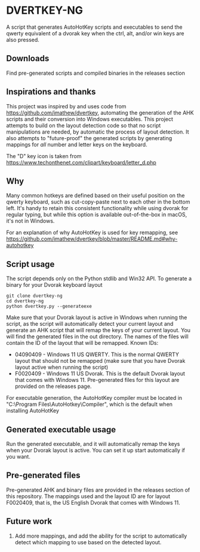 # DVERTKEY-NG

A script that generates AutoHotKey scripts and executables to send the qwerty equivalent of a dvorak key when the ctrl,
alt, and/or win keys are also pressed. 

## Downloads

Find pre-generated scripts and compiled binaries in the releases section

## Inspirations and thanks

This project was inspired by and uses code from https://github.com/imathew/dvertkey, automating the generation of
the AHK scripts and their conversion into Windows executables. This project attempts to build on the layout
detection code so that no script manipulations are needed, by automatic the process of layout detection. It also
attempts to "future-proof" the generated scripts by generating mappings for _all_ number and letter keys on the 
keyboard.

The "D" key icon is taken from https://www.techonthenet.com/clipart/keyboard/letter_d.php

## Why

Many common hotkeys are defined based on their useful position on the qwerty keyboard, such as cut-copy-paste next to 
each other in the bottom left. It's handy to retain this consistent functionality while using dvorak for regular typing, 
but while this option is available out-of-the-box in macOS, it's not in Windows.

For an explanation of why AutoHotKey is used for key remapping, see
https://github.com/imathew/dvertkey/blob/master/README.md#why-autohotkey

## Script usage

The script depends only on the Python stdlib and Win32 API. To generate a binary for your Dvorak keyboard layout

    git clone dvertkey-ng
    cd dvertkey-ng
    python dvertkey.py --generateexe

Make sure that your Dvorak layout is active in Windows when running the script, as the script will automatically 
detect your current layout and generate an AHK script that will remap the keys of your current layout. You will
find the generated files in the out directory. The names of the files will contain the ID of the layout that will
be remapped. Known IDs:
 - 04090409 - Windows 11 US QWERTY. This is the normal QWERTY layout that should not be remapped (make sure that you have Dvorak layout active when running the script)
 - F0020409 - Windows 11 US Dvorak. This is the default Dvorak layout that comes with Windows 11. Pre-generated files for this layout are provided on the releases page.

For executable generation, the AutoHotKey compiler must be located in "C:\Program Files\AutoHotkey\Compiler\", which
is the default when installing AutoHotKey

## Generated executable usage

Run the generated executable, and it will automatically remap the keys when your Dvorak layout is active. You
can set it up start automatically if you want.

## Pre-generated files

Pre-generated AHK and binary files are provided in the releases section of this repository. The mappings used and
the layout ID are for layout F0020409, that is, the US English Dvorak that comes with Windows 11.

## Future work

1. Add more mappings, and add the ability for the script to automatically detect which mapping to use based on the detected layout.
